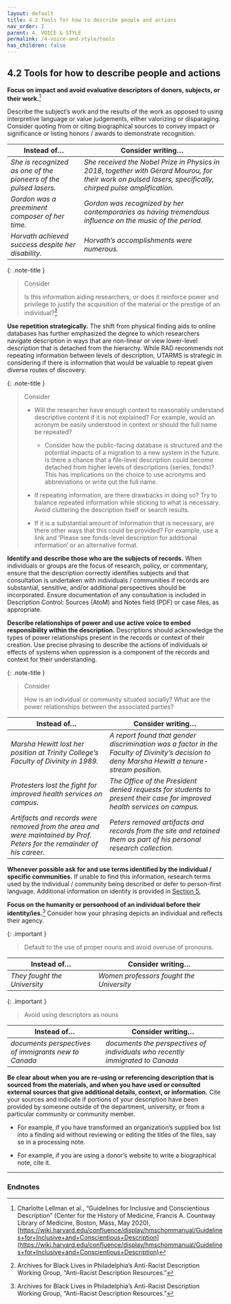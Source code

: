 ```yaml
---
layout: default
title: 4.2 Tools for how to describe people and actions
nav_order: 2
parent: 4. VOICE & STYLE
permalink: /4-voice-and-style/tools
has_children: false
---
```


## 4.2 Tools for how to describe people and actions

**Focus on impact and avoid evaluative descriptors of donors, subjects, or their work.**[^12]

Describe the subject’s work and the results of the work as opposed to using interpretive language or value judgements, either valorizing or disparaging. Consider quoting from or citing biographical sources to convey impact or significance or listing honors / awards to demonstrate recognition.

| **Instead of…**                                                  | **Consider writing…**                                                                                                                                       |
| ---------------------------------------------------------------- | ----------------------------------------------------------------------------------------------------------------------------------------------------------- |
| *She is recognized as one of the pioneers of the pulsed lasers.* | *She received the Nobel Prize in Physics in 2018, together with Gérard Mourou, for their work on pulsed lasers, specifically, chirped pulse amplification.* |
| *Gordon was a preeminent composer of her time.*                  | *Gordon was recognized by her contemporaries as having tremendous influence on the music of the period.*                                                    |
| *Horvath achieved success despite her disability.*               | *Horvath’s accomplishments were numerous.*                                                                                                                  |

{: .note-title }
> Consider
>
> Is this information aiding researchers, or does it reinforce power and privilege to justify the acquisition of the material or the prestige of an individual?[^13]

**Use repetition strategically.** The shift from physical finding aids to online databases has further emphasized the degree to which researchers navigate description in ways that are non-linear or view lower-level description that is detached from the hierarchy. While RAD recommends not repeating information between levels of description, UTARMS is strategic in considering if there is information that would be valuable to repeat given diverse routes of discovery.

{: .note-title }
> Consider
>
> * Will the researcher have enough context to reasonably understand descriptive content if it is not explained? For example, would an acronym be easily understood in context or should the full name be repeated?
>    
>   * Consider how the public-facing database is structured and the potential impacts of a migration to a new system in the future. Is there a chance that a file-level description could become detached from higher levels of descriptions (series, fonds)? This has implications on the choice to use acronyms and abbreviations or write out the full name.
>
> * If repeating information, are there drawbacks in doing so? Try to balance repeated information while sticking to what is necessary. Avoid cluttering the description itself or search results.
> * If it is a substantial amount of information that is necessary, are there other ways that this could be provided? For example, use a link and ‘Please see fonds-level description for additional information’ or an alternative format.

**Identify and describe those who are the subjects of records.** When individuals or groups are the focus of research, policy, or commentary, ensure that the description correctly identifies subjects and that consultation is undertaken with individuals / communities if records are substantial, sensitive, and/or additional perspectives should be incorporated. Ensure documentation of any consultation is included in Description Control: Sources (AtoM) and Notes field (PDF) or case files, as appropriate.

**Describe relationships of power and use active voice to embed responsibility within the description.** Descriptions should acknowledge the types of power relationships present in the records or context of their creation. Use precise phrasing to describe the actions of individuals or effects of systems when oppression is a component of the records and context for their understanding.

{: .note-title }
> Consider
>
> How is an individual or community situated socially? What are the power relationships between the associated parties?

| **Instead of…**                                                                                                         | **Consider writing…**                                                                                                                          |
| ----------------------------------------------------------------------------------------------------------------------- | ---------------------------------------------------------------------------------------------------------------------------------------------- |
| *Marsha Hewitt lost her position at Trinity College’s Faculty of Divinity in 1989.*                                     | *A report found that gender discrimination was a factor in the Faculty of Divinity’s decision to deny Marsha Hewitt a tenure-stream position.* |
| *Protesters lost the fight for improved health services on campus.*                                                     | *The Office of the President denied requests for students to present their case for improved health services on campus.*                       |
| *Artifacts and records were removed from the area and were maintained by Prof. Peters for the remainder of his career.* | *Peters removed artifacts and records from the site and retained them as part of his personal research collection.*                            |

**Whenever possible ask for and use terms identified by the individual / specific communities.** If unable to find this information, research terms used by the individual / community being described or defer to person-first language. Additional information on identity is provided in [Section 5.](/UTARMS-style-guide/5-inclusive-language/inclusive-language)

**Focus on the humanity or personhood of an individual before their identity/ies.**[^14] Consider how your phrasing depicts an individual and reflects their agency.
    
{: .important }
> Default to the use of proper nouns and avoid overuse of pronouns.

| **Instead of…**              | **Consider writing…**                    |
| ---------------------------- | ---------------------------------------- |
| *They fought the University* | *Women professors fought the University* |

{: .important }
> Avoid using descriptors as nouns

| **Instead of…**                                      | **Consider writing…**                                                         |
| ---------------------------------------------------- | ----------------------------------------------------------------------------- |
| *documents perspectives of immigrants new to Canada* | *documents the perspectives of individuals who recently immigrated to Canada* |

**Be clear about when you are re-using or referencing description that is sourced from the materials, and when you have used or consulted external sources that give additional details, context, or information.** Cite your sources and indicate if portions of your description have been provided by someone outside of the department, university, or from a particular community or community member.
    
* For example, if you have transformed an organization’s supplied box list into a finding aid without reviewing or editing the titles of the files, say so in a processing note.
    
* For example, if you are using a donor’s website to write a biographical note, cite it.

---

### Endnotes

[^12]: Charlotte Lellman et al., “Guidelines for Inclusive and Conscientious Description” (Center for the History of Medicine, Francis A. Countway Library of Medicine, Boston, Mass, May 2020), [https://wiki.harvard.edu/confluence/display/hmschommanual/Guidelines+for+Inclusive+and+Conscientious+Description](https://wiki.harvard.edu/confluence/display/hmschommanual/Guidelines+for+Inclusive+and+Conscientious+Description)

[^13]: Archives for Black Lives in Philadelphia’s Anti-Racist Description Working Group, “Anti-Racist Description Resources.”

[^14]: Archives for Black Lives in Philadelphia’s Anti-Racist Description Working Group, “Anti-Racist Description Resources.”